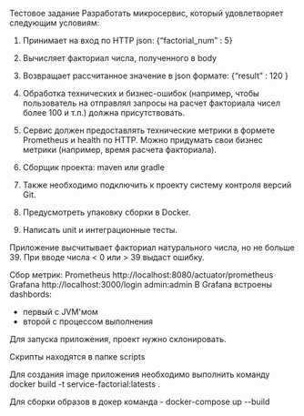 Тестовое задание
Разработать микросервис, который удовлетворяет следующим условиям:
1) Принимает на вход по HTTP json:
  {“factorial_num” :  5}

2) Вычисляет факториал числа, полученного в body

3) Возвращает рассчитанное значение в json формате:
 {“result” : 120 }

4) Обработка технических и бизнес-ошибок (например, чтобы пользователь на отправлял запросы на расчет факториала чисел более 100 и т.п.) должна присутствовать.

5) Сервис должен предоставлять технические метрики в формете Prometheus и health по HTTP. Можно придумать свои бизнес метрики (например, время расчета факториала). 

6) Сборщик проекта: maven или gradle

7) Также необходимо подключить к проекту систему контроля версий Git.

8) Предусмотреть упаковку сборки в Docker.

9) Написать unit и интеграционные тесты. 


Приложение высчитывает факториал натурального числа, но не больше 39.
При вводе числа < 0 или > 39 выдаст ошибку.

Сбор метрик:
Prometheus http://localhost:8080/actuator/prometheus
Grafana http://localhost:3000/login	admin:admin
В Grafana встроены dashbords:
- первый с JVM'мом
- второй с процессом выполнения

Для запуска приложения, проект нужно склонировать.

Скрипты находятся в папке scripts

Для создания image приложения необходимо выполнить команду docker build -t service-factorial:latests .

Для сборки образов в докер команда - docker-compose up --build    

